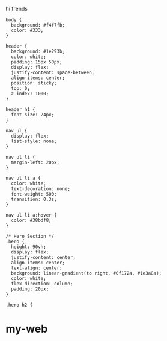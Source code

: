 hi frends 


    body {
      background: #f4f7fb;
      color: #333;
    }

    header {
      background: #1e293b;
      color: white;
      padding: 15px 50px;
      display: flex;
      justify-content: space-between;
      align-items: center;
      position: sticky;
      top: 0;
      z-index: 1000;
    }

    header h1 {
      font-size: 24px;
    }

    nav ul {
      display: flex;
      list-style: none;
    }

    nav ul li {
      margin-left: 20px;
    }

    nav ul li a {
      color: white;
      text-decoration: none;
      font-weight: 500;
      transition: 0.3s;
    }

    nav ul li a:hover {
      color: #38bdf8;
    }

    /* Hero Section */
    .hero {
      height: 90vh;
      display: flex;
      justify-content: center;
      align-items: center;
      text-align: center;
      background: linear-gradient(to right, #0f172a, #1e3a8a);
      color: white;
      flex-direction: column;
      padding: 20px;
    }

    .hero h2 {
  

# my-web
